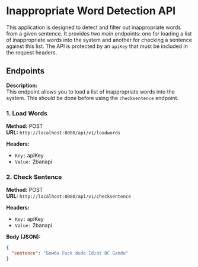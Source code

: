 # Inappropriate Word Detection API

This application is designed to detect and filter out inappropriate words from a given sentence. It provides two main endpoints: one for loading a list of inappropriate words into the system and another for checking a sentence against this list. The API is protected by an `apiKey` that must be included in the request headers.


## Endpoints

**Description:**  
This endpoint allows you to load a list of inappropriate words into the system. This should be done before using the `checksentence` endpoint.

### 1. Load Words
**Method:** POST  
**URL:** `http://localhost:8080/api/v1/loadwords`

**Headers:**
- `Key:` apiKey
- `Value:` 2banapi



### 2. Check Sentence
**Method:** POST  
**URL:** `http://localhost:8080/api/v1/checksentence`

**Headers:**
- `Key:` apiKey
- `Value:` 2banapi

**Body (JSON):**
```json
{
  "sentence": "Бомба Fuck dude Idiot BC Gandu"
}
